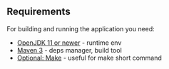 ## Requirements
For building and running the application you need:
- [OpenJDK 11 or newer](https://openjdk.org/install/) - runtime env
- [Maven 3](https://maven.apache.org) - deps manager, build tool
- [Optional: Make](https://www.gnu.org/software/make/) - useful for make short command